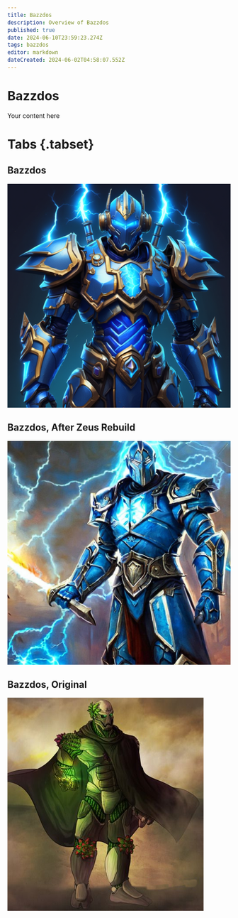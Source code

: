 ```yaml
---
title: Bazzdos
description: Overview of Bazzdos
published: true
date: 2024-06-10T23:59:23.274Z
tags: bazzdos
editor: markdown
dateCreated: 2024-06-02T04:58:07.552Z
---
```


# Bazzdos
Your content here


# Tabs {.tabset}
## Bazzdos
![spoops_icon.png](/characters/bazzert/img3.png)
## Bazzdos, After Zeus Rebuild
![Zeus Rebuilt Bazzdos](/characters/bazzert/img2.png)
## Bazzdos, Original
![Founder Bazzdos](/characters/bazzert/img1.png)

